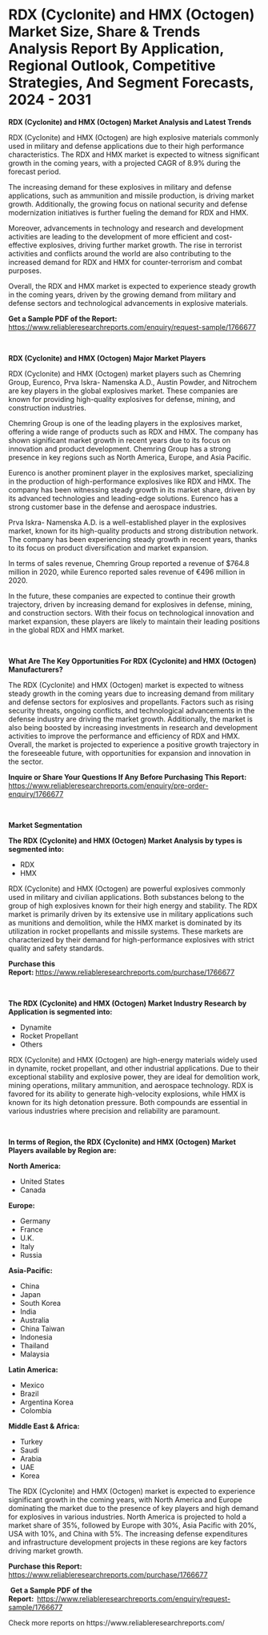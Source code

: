 <p><h1>RDX (Cyclonite) and HMX (Octogen) Market Size, Share & Trends Analysis Report By Application, Regional Outlook, Competitive Strategies, And Segment Forecasts, 2024 - 2031</h1></p><p><strong>RDX (Cyclonite) and HMX (Octogen) Market Analysis and Latest Trends</strong></p>
<p><p>RDX (Cyclonite) and HMX (Octogen) are high explosive materials commonly used in military and defense applications due to their high performance characteristics. The RDX and HMX market is expected to witness significant growth in the coming years, with a projected CAGR of 8.9% during the forecast period. </p><p>The increasing demand for these explosives in military and defense applications, such as ammunition and missile production, is driving market growth. Additionally, the growing focus on national security and defense modernization initiatives is further fueling the demand for RDX and HMX. </p><p>Moreover, advancements in technology and research and development activities are leading to the development of more efficient and cost-effective explosives, driving further market growth. The rise in terrorist activities and conflicts around the world are also contributing to the increased demand for RDX and HMX for counter-terrorism and combat purposes.</p><p>Overall, the RDX and HMX market is expected to experience steady growth in the coming years, driven by the growing demand from military and defense sectors and technological advancements in explosive materials.</p></p>
<p><strong>Get a Sample PDF of the Report:&nbsp;</strong> <a href="https://www.reliableresearchreports.com/enquiry/request-sample/1766677">https://www.reliableresearchreports.com/enquiry/request-sample/1766677</a></p>
<p>&nbsp;</p>
<p><strong>RDX (Cyclonite) and HMX (Octogen) Major Market Players</strong></p>
<p><p>RDX (Cyclonite) and HMX (Octogen) market players such as Chemring Group, Eurenco, Prva Iskra- Namenska A.D., Austin Powder, and Nitrochem are key players in the global explosives market. These companies are known for providing high-quality explosives for defense, mining, and construction industries.</p><p>Chemring Group is one of the leading players in the explosives market, offering a wide range of products such as RDX and HMX. The company has shown significant market growth in recent years due to its focus on innovation and product development. Chemring Group has a strong presence in key regions such as North America, Europe, and Asia Pacific.</p><p>Eurenco is another prominent player in the explosives market, specializing in the production of high-performance explosives like RDX and HMX. The company has been witnessing steady growth in its market share, driven by its advanced technologies and leading-edge solutions. Eurenco has a strong customer base in the defense and aerospace industries.</p><p>Prva Iskra- Namenska A.D. is a well-established player in the explosives market, known for its high-quality products and strong distribution network. The company has been experiencing steady growth in recent years, thanks to its focus on product diversification and market expansion.</p><p>In terms of sales revenue, Chemring Group reported a revenue of $764.8 million in 2020, while Eurenco reported sales revenue of €496 million in 2020.</p><p>In the future, these companies are expected to continue their growth trajectory, driven by increasing demand for explosives in defense, mining, and construction sectors. With their focus on technological innovation and market expansion, these players are likely to maintain their leading positions in the global RDX and HMX market.</p></p>
<p>&nbsp;</p>
<p><strong>What Are The Key Opportunities For RDX (Cyclonite) and HMX (Octogen) Manufacturers?</strong></p>
<p><p>The RDX (Cyclonite) and HMX (Octogen) market is expected to witness steady growth in the coming years due to increasing demand from military and defense sectors for explosives and propellants. Factors such as rising security threats, ongoing conflicts, and technological advancements in the defense industry are driving the market growth. Additionally, the market is also being boosted by increasing investments in research and development activities to improve the performance and efficiency of RDX and HMX. Overall, the market is projected to experience a positive growth trajectory in the foreseeable future, with opportunities for expansion and innovation in the sector.</p></p>
<p><strong>Inquire or Share Your Questions If Any Before Purchasing This Report:</strong> <a href="https://www.reliableresearchreports.com/enquiry/pre-order-enquiry/1766677">https://www.reliableresearchreports.com/enquiry/pre-order-enquiry/1766677</a></p>
<p>&nbsp;</p>
<p><strong>Market Segmentation</strong></p>
<p><strong>The RDX (Cyclonite) and HMX (Octogen) Market Analysis by types is segmented into:</strong></p>
<p><ul><li>RDX</li><li>HMX</li></ul></p>
<p><p>RDX (Cyclonite) and HMX (Octogen) are powerful explosives commonly used in military and civilian applications. Both substances belong to the group of high explosives known for their high energy and stability. The RDX market is primarily driven by its extensive use in military applications such as munitions and demolition, while the HMX market is dominated by its utilization in rocket propellants and missile systems. These markets are characterized by their demand for high-performance explosives with strict quality and safety standards.</p></p>
<p><strong>Purchase this Report:&nbsp;</strong><a href="https://www.reliableresearchreports.com/purchase/1766677">https://www.reliableresearchreports.com/purchase/1766677</a></p>
<p>&nbsp;</p>
<p><strong>The RDX (Cyclonite) and HMX (Octogen) Market Industry Research by Application is segmented into:</strong></p>
<p><ul><li>Dynamite</li><li>Rocket Propellant</li><li>Others</li></ul></p>
<p><p>RDX (Cyclonite) and HMX (Octogen) are high-energy materials widely used in dynamite, rocket propellant, and other industrial applications. Due to their exceptional stability and explosive power, they are ideal for demolition work, mining operations, military ammunition, and aerospace technology. RDX is favored for its ability to generate high-velocity explosions, while HMX is known for its high detonation pressure. Both compounds are essential in various industries where precision and reliability are paramount.</p></p>
<p>&nbsp;</p>
<p><strong>In terms of Region, the RDX (Cyclonite) and HMX (Octogen) Market Players available by Region are:</strong></p>
<p>
    <p> <strong> North America: </strong>
        <ul>
            <li>United States</li>
            <li>Canada</li>
        </ul>
        </p> 
    <p> <strong> Europe: </strong>
        <ul>
            <li>Germany</li>
            <li>France</li>
            <li>U.K.</li>
            <li>Italy</li>
            <li>Russia</li>
        </ul>
        </p> 
    <p> <strong> Asia-Pacific: </strong>
        <ul>
            <li>China</li>
            <li>Japan</li>
            <li>South Korea</li>
            <li>India</li>
            <li>Australia</li>
            <li>China Taiwan</li>
            <li>Indonesia</li>
            <li>Thailand</li>
            <li>Malaysia</li>
        </ul>
        </p> 
    <p> <strong> Latin America: </strong>
        <ul>
            <li>Mexico</li>
            <li>Brazil</li>
            <li>Argentina Korea</li>
            <li>Colombia</li>
        </ul>
        </p> 
    <p> <strong> Middle East & Africa: </strong>
        <ul>
            <li>Turkey</li>
            <li>Saudi</li>
            <li>Arabia</li>
            <li>UAE</li>
            <li>Korea</li>
        </ul>
    </p>
    </p>
<p><p>The RDX (Cyclonite) and HMX (Octogen) market is expected to experience significant growth in the coming years, with North America and Europe dominating the market due to the presence of key players and high demand for explosives in various industries. North America is projected to hold a market share of 35%, followed by Europe with 30%, Asia Pacific with 20%, USA with 10%, and China with 5%. The increasing defense expenditures and infrastructure development projects in these regions are key factors driving market growth.</p></p>
<p><strong>Purchase this Report: </strong><a href="https://www.reliableresearchreports.com/purchase/1766677">https://www.reliableresearchreports.com/purchase/1766677</a></p>
<p>&nbsp;<strong>Get a Sample PDF of the Report:&nbsp;&nbsp;</strong><a href="https://www.reliableresearchreports.com/enquiry/request-sample/1766677">https://www.reliableresearchreports.com/enquiry/request-sample/1766677</a></p>
<p><strong></strong></p>
<p>Check more reports on https://www.reliableresearchreports.com/</p>